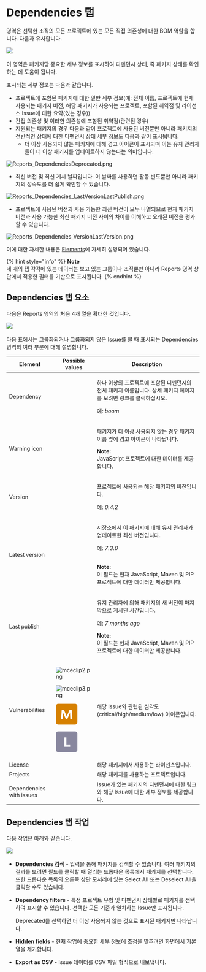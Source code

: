 # Dependencies 탭

영역은 선택한 조직의 모든 프로젝트에 있는 모든 직접 의존성에 대한 BOM 역할을 합니다. 다음과 유사합니다.

![](../../.gitbook/assets/dependencies-tab.png)

이 영역은 패키지당 중요한 세부 정보를 표시하여 디펜던시 상태, 즉 패키지 상태를 확인하는 데 도움이 됩니다.

표시되는 세부 정보는 다음과 같습니다.

* 프로젝트에 포함된 패키지에 대한 일반 세부 정보(예: 전체 이름, 프로젝트에 현재 사용되는 패키지 버전, 해당 패키지가 사용되는 프로젝트, 포함된 취약점 및 라이선스 Issue에 대한 요약(있는 경우))
* 간접 의존성 및 이러한 의존성에 포함된 취약점(관련된 경우)
* 지원되는 패키지의 경우 다음과 같이 프로젝트에 사용된 버전뿐만 아니라 패키지의 전반적인 상태에 대한 디펜던시 상태 세부 정보도 다음과 같이 표시됩니다.
  * 더 이상 사용되지 않는 패키지에 대해 경고 아이콘이 표시되며 이는 유지 관리자들이 더 이상 패키지를 업데이트하지 않는다는 의미입니다.

![Reports\_DependenciesDeprecated.png](../../.gitbook/assets/uuid-11be17d2-361f-7354-3c87-535f46cd2324-en.png)

* 최신 버전 및 최신 게시 날짜입니다. 이 날짜를 사용하면 활동 빈도뿐만 아니라 패키지의 성숙도를 더 쉽게 확인할 수 있습니다.

![Reports\_Dependencies\_LastVersionLastPublish.png](../../.gitbook/assets/uuid-a1fa7b20-b64d-6aa6-72be-54477241b434-en.png)

* 프로젝트에 사용된 버전과 사용 가능한 최신 버전이 모두 나열되므로 현재 패키지 버전과 사용 가능한 최신 패키지 버전 사이의 차이를 이해하고 오래된 버전을 평가할 수 있습니다.

![Reports\_Dependencies\_VersionLastVersion.png](../../.gitbook/assets/uuid-095a82e8-5858-4247-78a5-da9e80d3e291-en.png)

이에 대한 자세한 내용은 [Elements](dependencies-tab.md)에 자세히 설명되어 있습니다.

{% hint style="info" %}
**Note**\
네 개의 탭 각각에 있는 데이터는 보고 있는 그룹이나 조직뿐만 아니라 Reports 영역 상단에서 적용한 필터를 기반으로 표시됩니다.
{% endhint %}

## Dependencies 탭 요소

다음은 Reports 영역의 처음 4개 열을 확대한 것입니다.

![](../../.gitbook/assets/uuid-6ed50791-bb66-c746-ab11-d7edfcacdd4d-en.png)

다음 표에서는 그룹화되거나 그룹화되지 않은 Issue를 볼 때 표시되는 Dependencies 영역의 여러 부분에 대해 설명합니다.

| **Element**              | **Possible values**                                                                                                                                                                                                                                                                                                          | **Description**                                                                                                                                                        |
| ------------------------ | ---------------------------------------------------------------------------------------------------------------------------------------------------------------------------------------------------------------------------------------------------------------------------------------------------------------------------- | ---------------------------------------------------------------------------------------------------------------------------------------------------------------------- |
| Dependency               |                                                                                                                                                                                                                                                                                                                              | <p>하나 이상의 프로젝트에 포함된 디펜던시의 전체 패키지 이름입니다. 상세 패키지 페이지를 보려면 링크를 클릭하십시오.</p><p>예<em>: boom</em></p>                                                                         |
| Warning icon             |                                                                                                                                                                                                                                                                                                                              | <p>패키지가 더 이상 사용되지 않는 경우 패키지 이름 옆에 경고 아이콘이 나타납니다.<br></p><p><strong>Note:</strong><br>JavaScript 프로젝트에 대한 데이터를 제공합니다.</p>                                               |
| Version                  |                                                                                                                                                                                                                                                                                                                              | <p>프로젝트에 사용되는 해당 패키지의 버전입니다.</p><p>예: <em>0.4.2</em></p>                                                                                                               |
| Latest version           |                                                                                                                                                                                                                                                                                                                              | <p>저장소에서 이 패키지에 대해 유지 관리자가 업데이트한 최신 버전입니다.</p><p>예: <em>7.3.0</em></p><p><br><strong>Note:</strong><br>이 필드는 현재 JavaScript, Maven 및 PIP 프로젝트에 대한 데이터만 제공합니다.</p>       |
| Last publish             |                                                                                                                                                                                                                                                                                                                              | <p>유지 관리자에 의해 패키지의 새 버전이 마지막으로 게시된 시간입니다.</p><p>예: <em>7 months ago</em><br></p><p><strong>Note:</strong><br>이 필드는 현재 JavaScript, Maven 및 PIP 프로젝트에 대한 데이터만 제공합니다.</p> |
| Vulnerabilities          | <p><img src="../../.gitbook/assets/mceclip2-7-.png" alt="mceclip2.png" data-size="original"></p><p><img src="../../.gitbook/assets/mceclip3-3-.png" alt="mceclip3.png" data-size="original"></p><p><img src="../../.gitbook/assets/image (12).png" alt=""></p><p><img src="../../.gitbook/assets/image (13).png" alt=""></p> | 해당 Issue와 관련된 심각도(critical/high/medium/low) 아이콘입니다.                                                                                                                    |
| License                  |                                                                                                                                                                                                                                                                                                                              | 해당 패키지에서 사용하는 라이선스입니다.                                                                                                                                                 |
| Projects                 |                                                                                                                                                                                                                                                                                                                              | 해당 패키지를 사용하는 프로젝트입니다.                                                                                                                                                  |
| Dependencies with issues |                                                                                                                                                                                                                                                                                                                              | Issue가 있는 패키지의 디펜던시에 대한 링크와 해당 Issue에 대한 세부 정보를 제공합니다.                                                                                                                 |

## Dependencies 탭 작업

다음 작업은 아래와 같습니다.

![](../../.gitbook/assets/mceclip7.png)

* **Dependencies 검색** - 입력을 통해 패키지를 검색할 수 있습니다. 여러 패키지의 결과를 보려면 필드를 클릭할 때 열리는 드롭다운 목록에서 패키지를 선택합니다. 또한 드롭다운 목록의 오른쪽 상단 모서리에 있는 Select All 또는 Deselect All을 클릭할 수도 있습니다.
*   **Dependency filters** - 특정 프로젝트 유형 및 디펜던시 상태별로 패키지를 선택하여 표시할 수 있습니다. 선택한 모든 기준과 일치하는 Issue만 표시됩니다.

    Deprecated를 선택하면 더 이상 사용되지 않는 것으로 표시된 패키지만 나타납니다.
* **Hidden fields** - 현재 작업에 중요한 세부 정보에 초점을 맞추려면 화면에서 기본 열을 제거합니다.
* **Export as CSV** - Issue 데이터를 CSV 파일 형식으로 내보냅니다.
